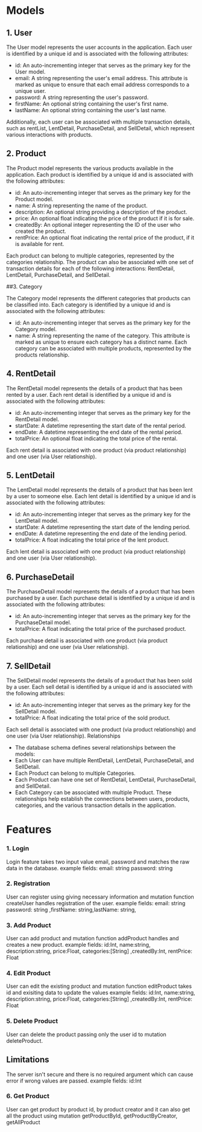 
# Models
## 1. User
The User model represents the user accounts in the application. Each user is identified by a unique id and is associated with the following attributes:

- id: An auto-incrementing integer that serves as the primary key for the User model.
- email: A string representing the user's email address. This attribute is marked as unique to ensure that each email address corresponds to a unique user.
- password: A string representing the user's password.
- firstName: An optional string containing the user's first name.
- lastName: An optional string containing the user's last name.

Additionally, each user can be associated with multiple transaction details, such as rentList, LentDetail, PurchaseDetail, and SellDetail, which represent various interactions with products.
## 2. Product
The Product model represents the various products available in the application. Each product is identified by a unique id and is associated with the following attributes:
- id: An auto-incrementing integer that serves as the primary key for the Product model.
- name: A string representing the name of the product.
- description: An optional string providing a description of the product.
- price: An optional float indicating the price of the product if it is for sale.
- createdBy: An optional integer representing the ID of the user who created the product.
- rentPrice: An optional float indicating the rental price of the product, if it is available for rent.
  
Each product can belong to multiple categories, represented by the categories relationship. The product can also be associated with one set of transaction details for each of the following interactions: RentDetail, LentDetail, PurchaseDetail, and SellDetail.

##3. Category

The Category model represents the different categories that products can be classified into. Each category is identified by a unique id and is associated with the following attributes:

- id: An auto-incrementing integer that serves as the primary key for the Category model.
- name: A string representing the name of the category. This attribute is marked as unique to ensure each category has a distinct name.
Each category can be associated with multiple products, represented by the products relationship.

## 4. RentDetail
The RentDetail model represents the details of a product that has been rented by a user. Each rent detail is identified by a unique id and is associated with the following attributes:

- id: An auto-incrementing integer that serves as the primary key for the RentDetail model.
- startDate: A datetime representing the start date of the rental period.
- endDate: A datetime representing the end date of the rental period.
- totalPrice: An optional float indicating the total price of the rental.
  
Each rent detail is associated with one product (via product relationship) and one user (via User relationship).

## 5. LentDetail
The LentDetail model represents the details of a product that has been lent by a user to someone else. Each lent detail is identified by a unique id and is associated with the following attributes:

- id: An auto-incrementing integer that serves as the primary key for the LentDetail model.
- startDate: A datetime representing the start date of the lending period.
- endDate: A datetime representing the end date of the lending period.
- totalPrice: A float indicating the total price of the lent product.

Each lent detail is associated with one product (via product relationship) and one user (via User relationship).

## 6. PurchaseDetail
The PurchaseDetail model represents the details of a product that has been purchased by a user. Each purchase detail is identified by a unique id and is associated with the following attributes:
- id: An auto-incrementing integer that serves as the primary key for the PurchaseDetail model.
- totalPrice: A float indicating the total price of the purchased product.
  
Each purchase detail is associated with one product (via product relationship) and one user (via User relationship).

## 7. SellDetail
The SellDetail model represents the details of a product that has been sold by a user. Each sell detail is identified by a unique id and is associated with the following attributes:

- id: An auto-incrementing integer that serves as the primary key for the SellDetail model.
- totalPrice: A float indicating the total price of the sold product.

Each sell detail is associated with one product (via product relationship) and one user (via User relationship).
Relationships
- The database schema defines several relationships between the models:
- Each User can have multiple RentDetail, LentDetail, PurchaseDetail, and SellDetail.
- Each Product can belong to multiple Categories.
- Each Product can have one set of RentDetail, LentDetail, PurchaseDetail, and SellDetail.
- Each Category can be associated with multiple Product.
These relationships help establish the connections between users, products, categories, and the various transaction details in the application.

# Features
### 1. Login
Login feature takes two input value email, password and matches the raw data in the database.
example fields: email: string password: string

### 2. Registration
User can register using giving necessary information and mutation function createUser handles registration of the user.
example fields: email: string password: string ,firstName: string,lastName: string,

### 3. Add Product
User can add product and mutation function addProduct handles and creates a new product.
example fields: id:Int, name:string, description:string, price:Float, categories:[String] ,createdBy:Int, rentPrice: Float

### 4. Edit Product
User can edit the existing product and mutation function editProduct takes id and exisiting data to update the values
example fields: id:Int, name:string, description:string, price:Float, categories:[String] ,createdBy:Int, rentPrice: Float

### 5. Delete Product
User can delete the product passing only the user id to mutation deleteProduct.

## Limitations
The server isn't secure and there is no required argument which can cause error if wrong values are passed.
example fields: id:Int

### 6. Get Product
User can get product by product id, by product creator and it can also get all the product using mutation getProductById, getProductByCreator, getAllProduct


